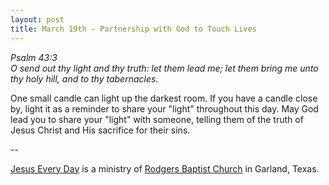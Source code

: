```yaml
---
layout: post
title: March 19th - Partnership with God to Touch Lives
---
```


_Psalm 43:3  
O send out thy light and thy truth: let them lead me; let them bring
me unto thy holy hill, and to thy tabernacles._

One small candle can light up the darkest room. If you have a
candle close by, light it as a reminder to share your "light"
throughout this day. May God lead you to share your "light" with
someone, telling them of the truth of Jesus Christ and His sacrifice
for their sins.

 --

<a href=http://jesuseveryday.net>Jesus Every Day</a> is a ministry of <a href=http://rodgersbaptist.net>Rodgers Baptist Church</a> in Garland, Texas.
